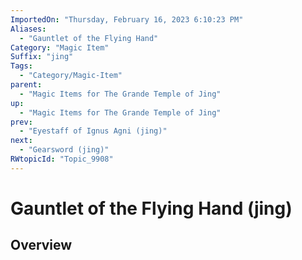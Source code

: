 ```yaml
---
ImportedOn: "Thursday, February 16, 2023 6:10:23 PM"
Aliases:
  - "Gauntlet of the Flying Hand"
Category: "Magic Item"
Suffix: "jing"
Tags:
  - "Category/Magic-Item"
parent:
  - "Magic Items for The Grande Temple of Jing"
up:
  - "Magic Items for The Grande Temple of Jing"
prev:
  - "Eyestaff of Ignus Agni (jing)"
next:
  - "Gearsword (jing)"
RWtopicId: "Topic_9908"
---
```

# Gauntlet of the Flying Hand (jing)
## Overview
